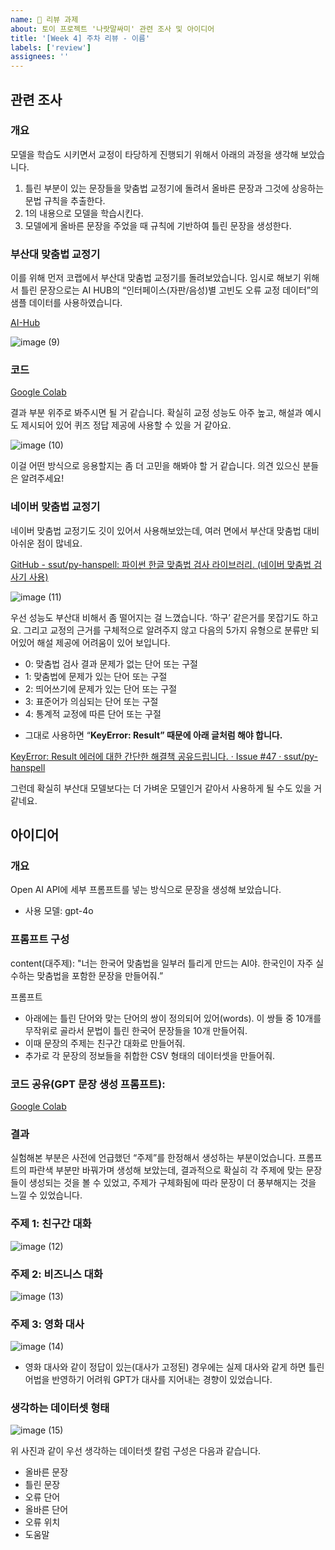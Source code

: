 ```yaml
---
name: 📝 리뷰 과제
about: 토이 프로젝트 '나랏말싸미' 관련 조사 및 아이디어
title: '[Week 4] 주차 리뷰 - 이름'
labels: ['review']
assignees: ''
---
```


## 관련 조사
<!-- 이번 주차에 다룬 주요 주제를 작성해주세요 -->

<aside>

### 개요

모델을 학습도 시키면서 교정이 타당하게 진행되기 위해서 아래의 과정을 생각해 보았습니다.

1. 틀린 부분이 있는 문장들을 맞춤법 교정기에 돌려서 올바른 문장과 그것에 상응하는 문법 규칙을 추출한다.
2. 1의 내용으로 모델을 학습시킨다.
3. 모델에게 올바른 문장을 주었을 때 규칙에 기반하여 틀린 문장을 생성한다.
</aside>

<aside>

### 부산대 맞춤법 교정기

이를 위해 먼저 코랩에서 부산대 맞춤법 교정기를 돌려보았습니다. 임시로 해보기 위해서 틀린 문장으로는 AI HUB의 “인터페이스(자판/음성)별 고빈도 오류 교정 데이터”의 샘플 데이터를 사용하였습니다.

[AI-Hub](https://www.aihub.or.kr/aihubdata/data/view.do?currMenu=115&topMenu=100&dataSetSn=71560)

![image (9)](https://github.com/user-attachments/assets/2416fce3-2a34-4137-8832-8fbec934d2d5)

### 코드

[Google Colab](https://colab.research.google.com/drive/1u65GMDvzTTtu9tZ2sVSlG-CNZUpdolT1#scrollTo=dsb6_OLIA3E3)

결과 부분 위주로 봐주시면 될 거 같습니다. 확실히 교정 성능도 아주 높고, 해설과 예시도 제시되어 있어 퀴즈 정답 제공에 사용할 수 있을 거 같아요.

![image (10)](https://github.com/user-attachments/assets/2285d99e-c0f7-443a-b75c-6ca2774ce9f0)

이걸 어떤 방식으로 응용할지는 좀 더 고민을 해봐야 할 거 같습니다. 의견 있으신 분들은 알려주세요!

</aside>

<aside>

### 네이버 맞춤법 교정기

네이버 맞춤법 교정기도 깃이 있어서 사용해보았는데, 여러 면에서 부산대 맞춤법 대비 아쉬운 점이 많네요. 

[GitHub - ssut/py-hanspell: 파이썬 한글 맞춤법 검사 라이브러리. (네이버 맞춤법 검사기 사용)](https://github.com/ssut/py-hanspell?tab=readme-ov-file#words)

![image (11)](https://github.com/user-attachments/assets/af292966-b0af-48da-a360-f4945846f710)

우선 성능도 부산대 비해서 좀 떨어지는 걸 느꼈습니다. ‘하구’ 같은거를 못잡기도 하고요. 그리고 교정의 근거를 구체적으로 알려주지 않고 다음의 5가지 유형으로 분류만 되어있어 해설 제공에 어려움이 있어 보입니다.

- 0: 맞춤법 검사 결과 문제가 없는 단어 또는 구절
- 1: 맞춤법에 문제가 있는 단어 또는 구절
- 2: 띄어쓰기에 문제가 있는 단어 또는 구절
- 3: 표준어가 의심되는 단어 또는 구절
- 4: 통계적 교정에 따른 단어 또는 구절

+ 그대로 사용하면 “**KeyError: Result” 때문에 아래 글처럼 해야 합니다.**

[KeyError: Result 에러에 대한 간단한 해결책 공유드립니다. · Issue #47 · ssut/py-hanspell](https://github.com/ssut/py-hanspell/issues/47)

그런데 확실히 부산대 모델보다는 더 가벼운 모델인거 같아서 사용하게 될 수도 있을 거 같네요.

</aside>

## 아이디어
<!-- 주요 개념과 내용을 정리해주세요 -->

<aside>

### 개요

Open AI API에 세부 프롬프트를 넣는 방식으로 문장을 생성해 보았습니다.

- 사용 모델: gpt-4o
</aside>

<aside>

### 프롬프트 구성

content(대주제): "너는 한국어 맞춤법을 일부러 틀리게 만드는 AI야. 한국인이 자주 실수하는 맞춤법을 포함한 문장을 만들어줘.”

프롬프트

- 아래에는 틀린 단어와 맞는 단어의 쌍이 정의되어 있어(words). 이 쌍들 중 10개를 무작위로 골라서 문법이 틀린 한국어 문장들을 10개 만들어줘.
- 이때 문장의 주제는 친구간 대화로 만들어줘.
- 추가로 각 문장의 정보들을 취합한 CSV 형태의 데이터셋을 만들어줘.
</aside>

<aside>

### 코드 공유(GPT 문장 생성 프롬프트):

[Google Colab](https://colab.research.google.com/drive/1BjkybW2psItD_0_m7XPQ56JloTCimZ8a#scrollTo=0sWxjUL4IxsU)

</aside>

<aside>

### 결과

실험해본 부분은 사전에 언급했던 “주제”를 한정해서 생성하는 부분이었습니다. 프롬프트의 파란색 부분만 바꿔가며 생성해 보았는데, 결과적으로 확실히 각 주제에 맞는 문장들이 생성되는 것을 볼 수 있었고, 주제가 구체화됨에 따라 문장이 더 풍부해지는 것을 느낄 수 있었습니다.

### 주제 1: 친구간 대화

![image (12)](https://github.com/user-attachments/assets/6caaf0bd-defe-4d5f-ad98-d3888b49303d)

### 주제 2: 비즈니스 대화

![image (13)](https://github.com/user-attachments/assets/98d18537-ac31-428b-be7d-2b7630c954b0)

### 주제 3: 영화 대사

![image (14)](https://github.com/user-attachments/assets/6a8698e9-7078-4eb9-9e54-d3b1b287adb9)

- 영화 대사와 같이 정답이 있는(대사가 고정된) 경우에는 실제 대사와 같게 하면 틀린 어법을 반영하기 어려워 GPT가 대사를 지어내는 경향이 있었습니다.
</aside>

<aside>

### 생각하는 데이터셋 형태

![image (15)](https://github.com/user-attachments/assets/b34eccf6-ff4e-414a-85a0-216384c9be93)

위 사진과 같이 우선 생각하는 데이터셋 칼럼 구성은 다음과 같습니다.

- 올바른 문장
- 틀린 문장
- 오류 단어
- 올바른 단어
- 오류 위치
- 도움말
</aside>
